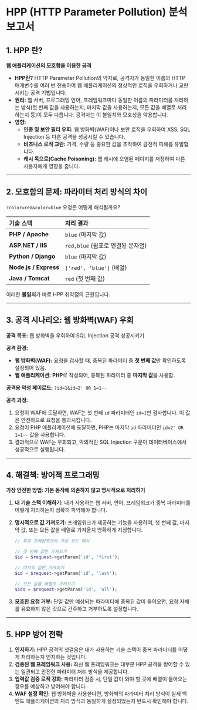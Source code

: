 # HPP (HTTP Parameter Pollution) 분석 보고서

## 1. HPP 란?

**웹 애플리케이션의 모호함을 이용한 공격**

- **HPP란?** HTTP Parameter Pollution의 약자로, 공격자가 동일한 이름의 HTTP 매개변수를 여러 번 전송하여 웹 애플리케이션의 정상적인 로직을 우회하거나 교란시키는 공격 기법입니다.
- **원리:** 웹 서버, 프로그래밍 언어, 프레임워크마다 동일한 이름의 파라미터를 처리하는 방식(첫 번째 값을 사용하는지, 마지막 값을 사용하는지, 모든 값을 배열로 처리하는지 등)이 모두 다릅니다. 공격자는 이 불일치와 모호성을 악용합니다.
- **영향:**
    - **인증 및 보안 필터 우회:** 웹 방화벽(WAF)이나 보안 로직을 우회하여 XSS, SQL Injection 등 다른 공격을 성공시킬 수 있습니다.
    - **비즈니스 로직 교란:** 가격, 수량 등 중요한 값을 조작하여 금전적 피해를 유발합니다.
    - **캐시 독으로(Cache Poisoning):** 웹 캐시에 오염된 페이지를 저장하여 다른 사용자에게 영향을 줍니다.

---

## 2. 모호함의 문제: 파라미터 처리 방식의 차이

`?color=red&color=blue` 요청은 어떻게 해석될까요?

| 기술 스택 | 처리 결과 |
| :--- | :--- |
| **PHP / Apache** | `blue` (마지막 값) |
| **ASP.NET / IIS** | `red,blue` (쉼표로 연결된 문자열) |
| **Python / Django** | `blue` (마지막 값) |
| **Node.js / Express** | `['red', 'blue']` (배열) |
| **Java / Tomcat** | `red` (첫 번째 값) |

이러한 **불일치**가 바로 HPP 취약점의 근원입니다.

---

## 3. 공격 시나리오: 웹 방화벽(WAF) 우회

**공격 목표:** 웹 방화벽을 우회하여 SQL Injection 공격 성공시키기

**공격 환경:**
- **웹 방화벽(WAF):** 요청을 검사할 때, 중복된 파라미터 중 **첫 번째 값**만 확인하도록 설정되어 있음.
- **웹 애플리케이션:** **PHP**로 작성되어, 중복된 파라미터 중 **마지막 값**을 사용함.

**공격용 악성 페이로드:**
`?id=1&id=2' OR 1=1--`

**공격 과정:**
1.  요청이 WAF에 도달하면, WAF는 첫 번째 `id` 파라미터인 `id=1`만 검사합니다. 이 값은 안전하므로 요청을 통과시킵니다.
2.  요청이 PHP 애플리케이션에 도달하면, PHP는 마지막 `id` 파라미터인 `id=2' OR 1=1--` 값을 사용합니다.
3.  결과적으로 WAF는 우회되고, 악의적인 SQL Injection 구문이 데이터베이스에서 성공적으로 실행됩니다.

---

## 4. 해결책: 방어적 프로그래밍

**가장 안전한 방법: 기본 동작에 의존하지 않고 명시적으로 처리하기**

1.  **내 기술 스택 이해하기:** 내가 사용하는 웹 서버, 언어, 프레임워크가 중복 파라미터를 어떻게 처리하는지 정확히 파악해야 합니다.
2.  **명시적으로 값 가져오기:** 프레임워크가 제공하는 기능을 사용하여, 첫 번째 값, 마지막 값, 또는 모든 값을 배열로 가져올지 명확하게 지정합니다.

    ```php
    // 특정 프레임워크의 가상 코드 예시
    
    // 첫 번째 값만 가져오기
    $id = $request->getParam('id', 'first');
    
    // 마지막 값만 가져오기
    $id = $request->getParam('id', 'last');
    
    // 모든 값을 배열로 가져오기
    $ids = $request->getParam('id', 'all');
    ```
3.  **모호한 요청 거부:** 단일 값만 예상되는 파라미터에 중복된 값이 들어오면, 요청 자체를 유효하지 않은 것으로 간주하고 거부하도록 설정합니다.

---

## 5. HPP 방어 전략

1.  **인지하기:** HPP 공격의 첫걸음은 내가 사용하는 기술 스택이 중복 파라미터를 어떻게 처리하는지 인지하는 것입니다.
2.  **검증된 웹 프레임워크 사용:** 최신 웹 프레임워크는 대부분 HPP 공격을 방어할 수 있는 일관되고 안전한 파라미터 처리 방식을 제공합니다.
3.  **입력값 검증 로직 강화:** 파라미터 검증 시, 단일 값이 와야 할 곳에 배열이 들어오는 경우를 예상하고 방어해야 합니다.
4.  **WAF 설정 확인:** 웹 방화벽을 사용한다면, 방화벽의 파라미터 처리 방식이 실제 백엔드 애플리케이션의 처리 방식과 동일하게 설정되었는지 반드시 확인해야 합니다.
